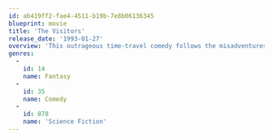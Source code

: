 ```yaml
---
id: ab419ff2-fae4-4511-b19b-7e8b06136345
blueprint: movie
title: 'The Visitors'
release_date: '1993-01-27'
overview: 'This outrageous time-travel comedy follows the misadventures of a wacky medieval knight (Jean Reno) and his faithful servant when they are accidentally transported to contemporary times by a senile sorcererMayhem rules as these 12th-century visitors try adapting to the wildly confusing modern world. To avoid being stuck here for good, however, they soon begin an all-out cosmic assault on their former castle -- now a luxury hotel -- in their quest to return to the past'
genres:
  -
    id: 14
    name: Fantasy
  -
    id: 35
    name: Comedy
  -
    id: 878
    name: 'Science Fiction'
---
```

